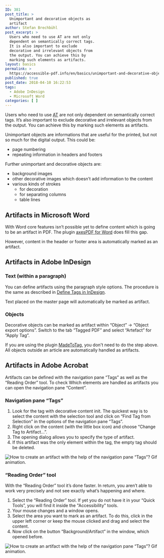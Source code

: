 ```yaml
---
ID: 381
post_title: >
  Unimportant and decorative objects as
  artifact
author: Stefan Brechbühl
post_excerpt: >
  Users who need to use AT are not only
  dependent on semantically correct tags.
  It is also important to exclude
  decorative and irrelevant objects from
  the output. You can achieve this by
  marking such elements as artifacts.
layout: basics
permalink: >
  https://accessible-pdf.info/en/basics/unimportant-and-decorative-objects-as-artifact/
published: true
post_date: 2018-04-10 16:22:53
tags:
  - Adobe InDesign
  - Microsoft Word
categories: [ ]
---
```

Users who need to use [AT](https://accessible-pdf.info/en/glossary/#assistive-technology) are not only dependent on semantically correct tags. It’s also important to exclude decorative and irrelevant objects from the output. You can achieve this by marking such elements as artifacts.

Unimportant objects are informations that are useful for the printed, but not so much for the digital output. This could be:

- page numbering
- repeating information in headers and footers

Further unimportant and decorative objects are:

- background images
- other decorative images which doesn’t add information to the content
- various kinds of strokes 
	- for decoration
	- for separating columns 
	- table lines 

## Artifacts in Microsoft Word

With Word core features isn’t possible yet to define content which is going to be an artifact in PDF. The plugin [axesPDF for Word](https://www.axes4.com/axespdf-for-word-overview.html) does fill this gap.

However, content in the header or footer area is automatically marked as an artifact.

## Artifacts in Adobe InDesign

### Text (within a paragraph)

You can define artifacts using the paragraph style options. The procedure is the same as described in [Define Tags in InDesign](https://accessible-pdf.info/en/basics/define-tags-in-indesign/).

Text placed on the master page will automatically be marked as artifact.

### Objects

Decorative objects can be marked as artifact within “Object” → “Object export options”. Switch to the tab “Tagged PDF” and select “Artefact” for “Apply Tag”.

If you are using the plugin [MadeToTag](https://www.axaio.com/doku.php/en:products:madetotag), you don't need to do the step above. All objects outside an article are automatically handled as artifacts.

## Artifacts in Adobe Acrobat

Artifacts can be defined with the navigation pane “Tags” as well as the “Reading Order” tool. To check Which elements are handled as artifacts you can open the navigation pane “Content”.

### Navigation pane “Tags”

1. Look for the tag with decorative content init. The quickest way is to select the content with the selection tool and click on “Find Tag from Selection” in the options of the navigation pane “Tags”.
2. Right click on the content (with the little box icon) and choose “Change Tag to Artifact…”.
3. The opening dialog allows you to specify the type of artifact.
4. If this artifact was the only element within the tag, the empty tag should be deleted.

![How to create an artifact with the help of the navigation pane “Tags”? Gif animation.](https://accessible-pdf.info/wp/wp-content/uploads/acrobat_artifact_en.gif)

### “Reading Order” tool

With the “Reading Order” tool it’s done faster. In return, you aren’t able to work very precisely and not see exactly what’s happening and where.

1. Select the “Reading Order” tool. If yet you do not have it in your “Quick Tools”, you will find it inside the "Accessibility" tools.
2. Your mouse changes and a window opens.
3. Select the area you want to mark as an artifact. To do this, click in the upper left corner or keep the mouse clicked and drag and select the content.
4. Now click on the button “Background/Artifact” in the window, which opened before.

![How to create an artifact with the help of the navigation pane “Tags”? Gif animation.](https://accessible-pdf.info/wp/wp-content/uploads/acrobat_artifact2_en.gif)